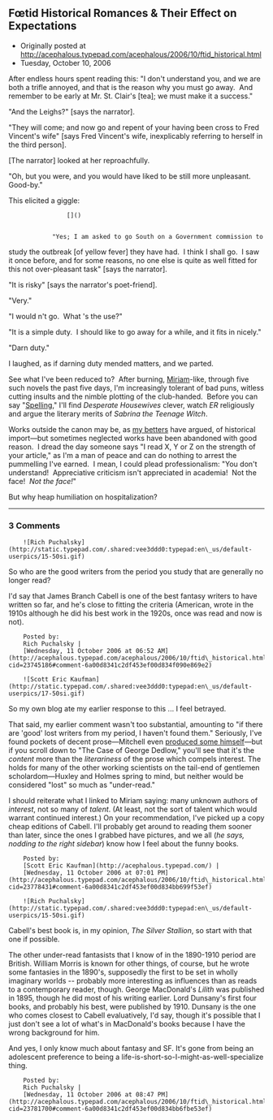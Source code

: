 ## Fœtid Historical Romances & Their Effect on Expectations

 * Originally posted at http://acephalous.typepad.com/acephalous/2006/10/ftid_historical.html
 * Tuesday, October 10, 2006



After endless hours spent reading this:
"I don't understand you, and we are both a trifle annoyed, and that is the reason why you must go away.  And remember to be early at Mr. St. Clair's [tea]; we must make it a success."

"And the Leighs?" [says the narrator].

"They will come; and now go and repent of your having been cross to Fred Vincent's wife" [says Fred Vincent's wife, inexplicably referring to herself in the third person].

[The narrator] looked at her reproachfully.

"Oh, but you were, and you would have liked to be still more unpleasant.  Good-by."

This elicited a giggle:

		

					[]()
			

				"Yes; I am asked to go South on a Government commission to
study the outbreak [of yellow fever] they have had.  I think I shall
go.  I saw it once before, and for some reasons, no one else is quite
as well fitted for this not over-pleasant task" [says the narrator].

"It is risky" [says the narrator's poet-friend].

"Very."

"I would n't go.  What 's the use?"

"It is a simple duty.  I should like to go away for a while, and it fits in nicely."

"Darn duty."

I laughed, as if darning duty mended matters, and we parted.

See what I've been reduced to?  After burning, [Miriam](http://littleprofessor.typepad.com/)-like, through five such novels the past five days, I'm increasingly tolerant of bad puns, witless cutting insults and the nimble plotting of the club-handed.  Before you can say "[Spelling](http://en.wikipedia.org/wiki/Aaron\_Spelling)," I'll find _Desperate Housewives_ clever, watch _ER_ religiously and argue the literary merits of _Sabrina the Teenage Witch_.  

Works outside the canon may be, as [my betters](http://littleprofessor.typepad.com/the\_little\_professor/2003/11/surprised\_by\_me.html) have argued, of historical import—but sometimes neglected works have been abandoned with good reason.  I dread the day someone says "I read X, Y or Z on the strength of your article," as I'm a man of peace and can do nothing to arrest the pummelling I've earned.  I mean, I could plead professionalism: "You don't understand!  Appreciative criticism isn't appreciated in academia!  Not the face!  _Not the face!_"

But why heap humiliation on hospitalization? 

			

* * *

### 3 Comments 

		

                
[]()

	

		![Rich Puchalsky](http://static.typepad.com/.shared:vee3ddd0:typepad:en\_us/default-userpics/15-50si.gif)
	

	

		

So who are the good writers from the period you study that are generally no longer read?

I'd say that James Branch Cabell is one of the best fantasy writers to have written so far, and he's close to fitting the criteria (American, wrote in the 1910s although he did his best work in the 1920s, once was read and now is not).

	

		Posted by:
		Rich Puchalsky |
		[Wednesday, 11 October 2006 at 06:52 AM](http://acephalous.typepad.com/acephalous/2006/10/ftid\_historical.html?cid=23745186#comment-6a00d8341c2df453ef00d834f090e869e2)

[]()

	

		![Scott Eric Kaufman](http://static.typepad.com/.shared:vee3ddd0:typepad:en\_us/default-userpics/17-50si.gif)
	

	

		

So my own blog ate my earlier response to this ... I feel betrayed.  

That said, my earlier comment wasn't too substantial, amounting to "if there are 'good' lost writers from my period, I haven't found them."  Seriously, I've found pockets of decent prose—Mitchell even [produced some himself](http://www.gutenberg.org/files/693/693-h/693-h.htm)—but if you scroll down to "The Case of George Dedlow," you'll see that it's the _content_ more than the _literariness_ of the prose which compels interest.  The holds for many of the other working scientists on the tail-end of gentlemen scholardom—Huxley and Holmes spring to mind, but neither would be considered "lost" so much as "under-read."  

I should reiterate what I linked to Miriam saying: many unknown authors of _interest_, not so many of _talent_.  (At least, not the sort of talent which would warrant continued interest.)  On your recommendation, I've picked up a copy cheap editions of Cabell.  I'll probably get around to reading them sooner than later, since the ones I grabbed have pictures, and we all (_he says, nodding to the right sidebar_) know how I feel about the funny books.

	

		Posted by:
		[Scott Eric Kaufman](http://acephalous.typepad.com/) |
		[Wednesday, 11 October 2006 at 07:01 PM](http://acephalous.typepad.com/acephalous/2006/10/ftid\_historical.html?cid=23778431#comment-6a00d8341c2df453ef00d834bb699f53ef)

[]()

	

		![Rich Puchalsky](http://static.typepad.com/.shared:vee3ddd0:typepad:en\_us/default-userpics/15-50si.gif)
	

	

		

Cabell's best book is, in my opinion, _The Silver Stallion_, so start with that one if possible.

The other under-read fantasists that I know of in the 1890-1910 period are British.  William Morris is known for other things, of course, but he wrote some fantasies in the 1890's, supposedly the first to be set in wholly imaginary worlds -- probably more interesting as influences than as reads to a contemporary reader, though. George MacDonald's _Lilith_ was published in 1895, though he did most of his writing earlier.  Lord Dunsany's first four books, and probably his best, were published by 1910.  Dunsany is the one who comes closest to Cabell evaluatively, I'd say, though it's possible that I just don't see a lot of what's in MacDonald's books because I have the wrong background for him.

And yes, I only know much about fantasy and SF.  It's gone from being an adolescent preference to being a life-is-short-so-I-might-as-well-specialize thing.

	

		Posted by:
		Rich Puchalsky |
		[Wednesday, 11 October 2006 at 08:47 PM](http://acephalous.typepad.com/acephalous/2006/10/ftid\_historical.html?cid=23781700#comment-6a00d8341c2df453ef00d834bb6fbe53ef)

		

        